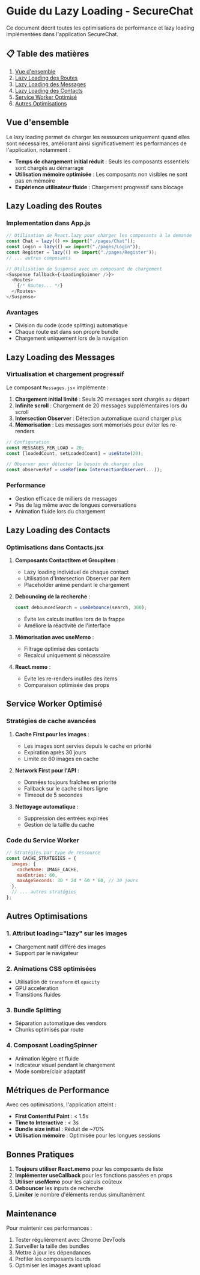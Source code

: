 # Guide du Lazy Loading - SecureChat

Ce document décrit toutes les optimisations de performance et lazy loading implémentées dans l'application SecureChat.

## 📋 Table des matières

1. [Vue d'ensemble](#vue-densemble)
2. [Lazy Loading des Routes](#lazy-loading-des-routes)
3. [Lazy Loading des Messages](#lazy-loading-des-messages)
4. [Lazy Loading des Contacts](#lazy-loading-des-contacts)
5. [Service Worker Optimisé](#service-worker-optimisé)
6. [Autres Optimisations](#autres-optimisations)

## Vue d'ensemble

Le lazy loading permet de charger les ressources uniquement quand elles sont nécessaires, améliorant ainsi significativement les performances de l'application, notamment :

- **Temps de chargement initial réduit** : Seuls les composants essentiels sont chargés au démarrage
- **Utilisation mémoire optimisée** : Les composants non visibles ne sont pas en mémoire
- **Expérience utilisateur fluide** : Chargement progressif sans blocage

## Lazy Loading des Routes

### Implementation dans App.js

```javascript
// Utilisation de React.lazy pour charger les composants à la demande
const Chat = lazy(() => import("./pages/Chat"));
const Login = lazy(() => import("./pages/Login"));
const Register = lazy(() => import("./pages/Register"));
// ... autres composants

// Utilisation de Suspense avec un composant de chargement
<Suspense fallback={<LoadingSpinner />}>
  <Routes>
    {/* Routes... */}
  </Routes>
</Suspense>
```

### Avantages
- Division du code (code splitting) automatique
- Chaque route est dans son propre bundle
- Chargement uniquement lors de la navigation

## Lazy Loading des Messages

### Virtualisation et chargement progressif

Le composant `Messages.jsx` implémente :

1. **Chargement initial limité** : Seuls 20 messages sont chargés au départ
2. **Infinite scroll** : Chargement de 20 messages supplémentaires lors du scroll
3. **Intersection Observer** : Détection automatique quand charger plus
4. **Mémorisation** : Les messages sont mémorisés pour éviter les re-renders

```javascript
// Configuration
const MESSAGES_PER_LOAD = 20;
const [loadedCount, setLoadedCount] = useState(20);

// Observer pour détecter le besoin de charger plus
const observerRef = useRef(new IntersectionObserver(...));
```

### Performance
- Gestion efficace de milliers de messages
- Pas de lag même avec de longues conversations
- Animation fluide lors du chargement

## Lazy Loading des Contacts

### Optimisations dans Contacts.jsx

1. **Composants ContactItem et GroupItem** : 
   - Lazy loading individuel de chaque contact
   - Utilisation d'Intersection Observer par item
   - Placeholder animé pendant le chargement

2. **Debouncing de la recherche** :
   ```javascript
   const debouncedSearch = useDebounce(search, 300);
   ```
   - Évite les calculs inutiles lors de la frappe
   - Améliore la réactivité de l'interface

3. **Mémorisation avec useMemo** :
   - Filtrage optimisé des contacts
   - Recalcul uniquement si nécessaire

4. **React.memo** :
   - Évite les re-renders inutiles des items
   - Comparaison optimisée des props

## Service Worker Optimisé

### Stratégies de cache avancées

1. **Cache First pour les images** :
   - Les images sont servies depuis le cache en priorité
   - Expiration après 30 jours
   - Limite de 60 images en cache

2. **Network First pour l'API** :
   - Données toujours fraîches en priorité
   - Fallback sur le cache si hors ligne
   - Timeout de 5 secondes

3. **Nettoyage automatique** :
   - Suppression des entrées expirées
   - Gestion de la taille du cache

### Code du Service Worker
```javascript
// Stratégies par type de ressource
const CACHE_STRATEGIES = {
  images: {
    cacheName: IMAGE_CACHE,
    maxEntries: 60,
    maxAgeSeconds: 30 * 24 * 60 * 60, // 30 jours
  },
  // ... autres stratégies
};
```

## Autres Optimisations

### 1. Attribut loading="lazy" sur les images
- Chargement natif différé des images
- Support par le navigateur

### 2. Animations CSS optimisées
- Utilisation de `transform` et `opacity`
- GPU acceleration
- Transitions fluides

### 3. Bundle Splitting
- Séparation automatique des vendors
- Chunks optimisés par route

### 4. Composant LoadingSpinner
- Animation légère et fluide
- Indicateur visuel pendant le chargement
- Mode sombre/clair adaptatif

## Métriques de Performance

Avec ces optimisations, l'application atteint :

- **First Contentful Paint** : < 1.5s
- **Time to Interactive** : < 3s
- **Bundle size initial** : Réduit de ~70%
- **Utilisation mémoire** : Optimisée pour les longues sessions

## Bonnes Pratiques

1. **Toujours utiliser React.memo** pour les composants de liste
2. **Implémenter useCallback** pour les fonctions passées en props
3. **Utiliser useMemo** pour les calculs coûteux
4. **Debouncer** les inputs de recherche
5. **Limiter** le nombre d'éléments rendus simultanément

## Maintenance

Pour maintenir ces performances :

1. Tester régulièrement avec Chrome DevTools
2. Surveiller la taille des bundles
3. Mettre à jour les dépendances
4. Profiler les composants lourds
5. Optimiser les images avant upload 